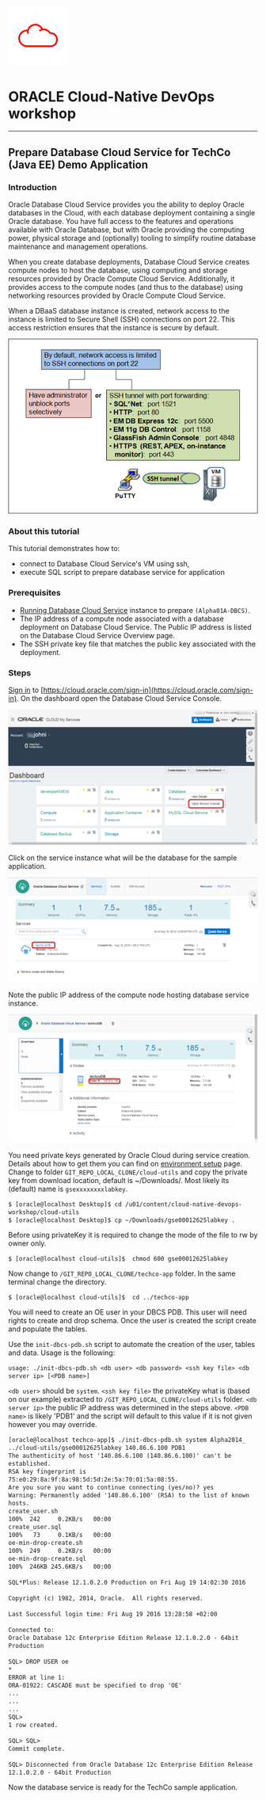 ![](../common/images/customer.logo.png)
---
# ORACLE Cloud-Native DevOps workshop #
----
## Prepare Database Cloud Service for TechCo (Java EE) Demo Application ##

### Introduction ###
Oracle Database Cloud Service provides you the ability to deploy Oracle databases in the Cloud, with each database deployment containing a single Oracle database. You have full access to the features and operations available with Oracle Database, but with Oracle providing the computing power, physical storage and (optionally) tooling to simplify routine database maintenance and management operations.

When you create database deployments, Database Cloud Service creates compute nodes to host the database, using computing and storage resources provided by Oracle Compute Cloud Service. Additionally, it provides access to the compute nodes (and thus to the database) using networking resources provided by Oracle Compute Cloud Service.

When a DBaaS database instance is created, network access to the instance is limited to Secure Shell (SSH) connections on port 22. This access restriction ensures that the instance is secure by default.

![](images/vm.access.png)

### About this tutorial ###
This tutorial demonstrates how to:
	
+ connect to Database Cloud Service's VM using ssh,
+ execute SQL script to prepare database service for application

### Prerequisites ###

- [Running Database Cloud Service](../dbcs-create/README.md) instance to prepare `(Alpha01A-DBCS)`.
- The IP address of a compute node associated with a database deployment on Database Cloud Service. The Public IP address is listed on the Database Cloud Service Overview page.
- The SSH private key file that matches the public key associated with the deployment.

### Steps ###
[Sign in](../common/sign.in.to.oracle.cloud.md) to [https://cloud.oracle.com/sign-in](https://cloud.oracle.com/sign-in). On the dashboard open the Database Cloud Service Console.

![](images/01.png)

Click on the service instance what will be the database for the sample application.

![](images/02.png)

Note the public IP address of the compute node hosting database service instance.

![](images/03.png)

You need private keys generated by Oracle Cloud during service creation. Details about how to get them you can find on [environment setup](https://github.com/dvukmano/learning-library/blob/PTF-India/workshops/cloud-native-devops-workshop/EnvSetup.md) page. Change to folder `GIT_REPO_LOCAL_CLONE/cloud-utils` and copy the private key from download location, default is ~/Downloads/. Most likely its (default) name is `gsexxxxxxxxlabkey`.

    $ [oracle@localhost Desktop]$ cd /u01/content/cloud-native-devops-workshop/cloud-utils
    $ [oracle@localhost Desktop]$ cp ~/Downloads/gse00012625labkey .
    
Before using privateKey it is required to change the mode of the file to rw by owner only.

    $ [oracle@localhost cloud-utils]$  chmod 600 gse00012625labkey

Now change to `/GIT_REPO_LOCAL_CLONE/techco-app` folder. In the same terminal change the directory.

    $ [oracle@localhost cloud-utils]$  cd ../techco-app
You will need to create an OE user in your DBCS PDB. This user will need rights to create and drop schema. Once the user is created the script create and populate the tables.

Use the `init-dbcs-pdb.sh` script to automate the creation of the user, tables and data. Usage is the following:

    usage: ./init-dbcs-pdb.sh <db user> <db password> <ssh key file> <db server ip> [<PDB name>]
`<db user>` should be `system`.  `<ssh key file>` the privateKey what is (based on our example) extracted to `/GIT_REPO_LOCAL_CLONE/cloud-utils` folder.  `<db server ip>` the public IP address was determined in the steps above. `<PDB name>` is likely 'PDB1' and the script will default to this value if it is not given however you may override.

    [oracle@localhost techco-app]$ ./init-dbcs-pdb.sh system Alpha2014_ ../cloud-utils/gse00012625labkey 140.86.6.100 PDB1
	The authenticity of host '140.86.6.100 (140.86.6.100)' can't be established.
	RSA key fingerprint is 75:e0:29:8a:9f:8a:98:5d:5d:2e:5a:70:01:5a:08:55.
	Are you sure you want to continue connecting (yes/no)? yes
	Warning: Permanently added '140.86.6.100' (RSA) to the list of known hosts.
	create_user.sh                                                                                100%  242     0.2KB/s   00:00    
	create_user.sql                                                                               100%   73     0.1KB/s   00:00    
	oe-min-drop-create.sh                                                                         100%  249     0.2KB/s   00:00    
	oe-min-drop-create.sql                                                                        100%  246KB 245.6KB/s   00:00    

    SQL*Plus: Release 12.1.0.2.0 Production on Fri Aug 19 14:02:30 2016

    Copyright (c) 1982, 2014, Oracle.  All rights reserved.

    Last Successful login time: Fri Aug 19 2016 13:28:58 +02:00

    Connected to:
    Oracle Database 12c Enterprise Edition Release 12.1.0.2.0 - 64bit Production

    SQL> DROP USER oe
    *
    ERROR at line 1:
    ORA-01922: CASCADE must be specified to drop 'OE'
    ...
	...
	...
	SQL> 
	1 row created.

	SQL> SQL> 
	Commit complete.

	SQL> Disconnected from Oracle Database 12c Enterprise Edition Release 12.1.0.2.0 - 64bit Production	

Now the database service is ready for the TechCo sample application.
